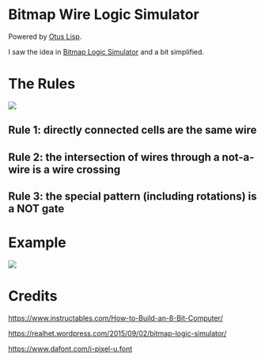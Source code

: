 Bitmap Wire Logic Simulator
===========================

Powered by [Otus Lisp](https://github.com/otus-lisp/ol).

I saw the idea in [Bitmap Logic Simulator](https://realhet.wordpress.com/2015/09/02/bitmap-logic-simulator/) and a bit simplified.

The Rules
=========
![](https://i.imgur.com/yHLo71u.png)

Rule 1: directly connected cells are the same wire
-------

Rule 2: the intersection of wires through a not-a-wire is a wire crossing
-------

Rule 3: the special pattern (including rotations) is a NOT gate
-------


Example
=======
![](https://i.imgur.com/DyKU2aj.gif)

Credits
=======

https://www.instructables.com/How-to-Build-an-8-Bit-Computer/

https://realhet.wordpress.com/2015/09/02/bitmap-logic-simulator/

https://www.dafont.com/i-pixel-u.font
